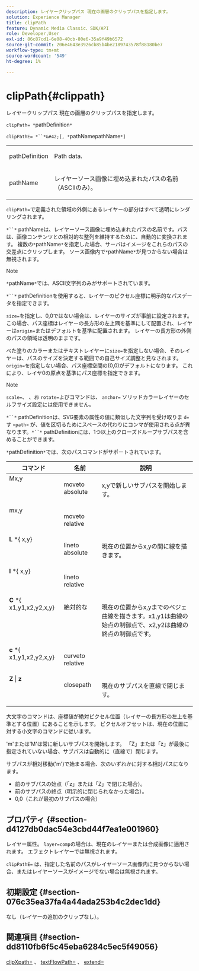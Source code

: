 ```yaml
---
description: レイヤークリップパス 現在の画層のクリップパスを指定します。
solution: Experience Manager
title: clipPath
feature: Dynamic Media Classic、SDK/API
role: Developer,User
exl-id: 86c87cd1-6e08-40cb-80e6-35a9f49b6572
source-git-commit: 206e4643e3926cb85b4be2189743578f88180be7
workflow-type: tm+mt
source-wordcount: '549'
ht-degree: 1%

---
```


# clipPath{#clippath}

レイヤークリップパス 現在の画層のクリップパスを指定します。

`clipPath= *`pathDefinition`*`

`clipPathE= *``*&#42;[, *`pathNamepathName`*]`

<table id="simpletable_275E2A5FAB804C6388BD110D2ACA3C82"> 
 <tr class="strow"> 
  <td class="stentry"> <p><span class="codeph"> <span class="varname"> pathDefinition</span> </span> </p> </td> 
  <td class="stentry"> <p>Path data. </p></td> 
 </tr> 
 <tr class="strow"> 
  <td class="stentry"> <p><span class="codeph"> <span class="varname"> pathName</span></span> </p> </td> 
  <td class="stentry"> <p>レイヤーソース画像に埋め込まれたパスの名前（ASCIIのみ）。 </p></td> 
 </tr> 
</table>

`clipPath=`で定義された領域の外側にあるレイヤーの部分はすべて透明にレンダリングされます。

`*``*` pathNameは、レイヤーソース画像に埋め込まれたパスの名前です。パスは、画像コンテンツとの相対的な整列を維持するために、自動的に変換されます。 複数の`*`pathName`*`を指定した場合、サーバはイメージをこれらのパスの交差点にクリップします。 ソース画像内で`*`pathName`*`が見つからない場合は無視されます。

>[!NOTE]
>
>`*`pathName`*`では、ASCII文字列のみがサポートされています。

`*``*` pathDefinitionを使用すると、レイヤーのピクセル座標に明示的なパスデータを指定できます。

`size=`を指定し、0,0ではない場合は、レイヤーのサイズが事前に設定されます。 この場合、パス座標はレイヤーの長方形の左上隅を基準にして配置され、レイヤーは`origin=`またはデフォルトを基準に配置されます。 レイヤーの長方形の外側のパスの領域は透明のままです。

べた塗りのカラーまたはテキストレイヤーに`size=`を指定しない場合、そのレイヤーは、パスのサイズを決定する範囲での自己サイズ調整と見なされます。 `origin=`を指定しない場合、パス座標空間の(0,0)がデフォルトになります。 これにより、レイヤ0の原点を基準にパス座標を指定できます。

>[!NOTE]
>
>`scale=`、 、お `rotate=`よびコマンドは、 `anchor=` ソリッドカラーレイヤーのセルフサイズ設定には使用できません。

`*``*` pathDefinitionは、SVG要素の属性の値に類似した文字列を受け取りま `d=` す `<path>` が、値を区切るためにスペースの代わりにコンマが使用される点が異なります。`*``*` pathDefinitionには、1つ以上のクローズドループサブパスを含めることができます。

`*`pathDefinition`*`では、次のパスコマンドがサポートされています。

<table id="table_A74DD7A48B1C417D9D4BA46BECEAB981"> 
 <thead> 
  <tr> 
   <th class="entry"> <b> コマンド</b> </th> 
   <th class="entry"> <b> 名前</b> </th> 
   <th class="entry"> <b> 説明</b> </th> 
  </tr> 
 </thead>
 <tbody> 
  <tr valign="top"> 
   <td> <b> </b> <span class="varname"> Mx,y</span> </td> 
   <td> <p> moveto absolute </p> </td> 
   <td> <p> x,yで新しいサブパスを開始します。 </p> </td> 
  </tr> 
  <tr valign="top"> 
   <td> <b> </b> <span class="varname"> mx,y</span> </td> 
   <td> <p> moveto relative </p> </td> 
  </tr> 
  <tr valign="top"> 
   <td> <b> L</b> *{<span class="varname"> x,y</span>} </td> 
   <td> <p> lineto absolute </p> </td> 
   <td> <p> 現在の位置からx,yの間に線を描きます。 </p> </td> 
  </tr> 
  <tr valign="top"> 
   <td> <b> l</b>  *{<span class="varname"> x,y</span>} </td> 
   <td> <p> lineto relative </p> </td> 
  </tr> 
  <tr valign="top"> 
   <td> <b> C</b> *{<span class="varname"> x1,y1,x2,y2,x,y</span>} </td> 
   <td> <p> 絶対的な </p> </td> 
   <td> <p> 現在の位置からx,yまでのベジェ曲線を描きます。x1,y1は曲線の始点の制御点で、x2,y2は曲線の終点の制御点です。 </p> </td> 
  </tr> 
  <tr valign="top"> 
   <td> <b> c</b>  *{<span class="varname"> x1,y1,x2,y2,x,y</span>} </td> 
   <td> <p> curveto relative </p> </td> 
  </tr> 
  <tr valign="top"> 
   <td> <b> Z</b>  |  <b>z</b> </td> 
   <td> <p> closepath </p> </td> 
   <td> <p> 現在のサブパスを直線で閉じます。 </p> </td> 
  </tr> 
 </tbody> 
</table>

大文字のコマンドは、座標値が絶対ピクセル位置（レイヤーの長方形の左上を基準とする位置）にあることを示します。 ピクセルオフセットは、現在の位置に対する小文字のコマンドに従います。

&#39;m&#39;または&#39;M&#39;は常に新しいサブパスを開始します。 「Z」または「z」が最後に指定されていない場合、サブパスは自動的に（直線で）閉じます。

サブパスが相対移動(&#39;m&#39;)で始まる場合、次のいずれかに対する相対パスになります。

* 前のサブパスの始点（「z」または「Z」で閉じた場合）。
* 前のサブパスの終点（明示的に閉じられなかった場合）。
* 0,0（これが最初のサブパスの場合）

## プロパティ {#section-d4127db0dac54e3cbd44f7ea1e001960}

レイヤー属性。 `layer=comp`の場合は、現在のレイヤーまたは合成画像に適用されます。 エフェクトレイヤーでは無視されます。

`clipPathE=` は、指定した名前のパスがレイヤーソース画像内に見つからない場合、またはレイヤーソースがイメージでない場合は無視されます。

## 初期設定 {#section-076c35ea37fa4a44ada253b4c2dec1dd}

なし（レイヤーの追加のクリップなし）。

## 関連項目 {#section-dd8110fb6f5c45eba6284c5ec5f49056}

[clipXpath=](../../../../../is-api/http-ref/image-serving-api-ref/c-http-protocol-reference/c-command-reference/r-clipxpath.md#reference-17e5e4da3e044943af8f963f58a45f53) 、  [textFlowPath=](../../../../../is-api/http-ref/image-serving-api-ref/c-http-protocol-reference/c-command-reference/r-textflowpath.md#reference-0b8d9493d71342f0b6a64a6d221584ef) 、  [extend=](../../../../../is-api/http-ref/image-serving-api-ref/c-http-protocol-reference/c-command-reference/r-extend.md#reference-7e9156beb285459d830e2d56782a74ac)
